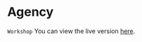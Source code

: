 # Agency

`Workshop`
You can view the live version [here](https://ilyes-ch.github.io/Agency/Agence/).
